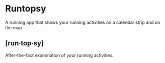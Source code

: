 # Runtopsy

A running app that shows your running activities on a calendar strip and on the map.

## [run‧top‧sy]

After-the-fact examination of your running activities.
